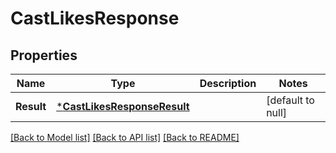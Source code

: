 # CastLikesResponse

## Properties
Name | Type | Description | Notes
------------ | ------------- | ------------- | -------------
**Result** | [***CastLikesResponseResult**](CastLikesResponse_result.md) |  | [default to null]

[[Back to Model list]](../README.md#documentation-for-models) [[Back to API list]](../README.md#documentation-for-api-endpoints) [[Back to README]](../README.md)

